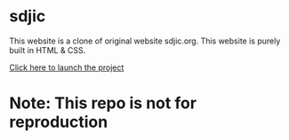 # sdjic
This website is a clone of original website sdjic.org.
This website is purely built in HTML & CSS.

[Click here to launch the project](https://threej-in.github.io/SDJIC/)
# Note: This repo is not for reproduction
